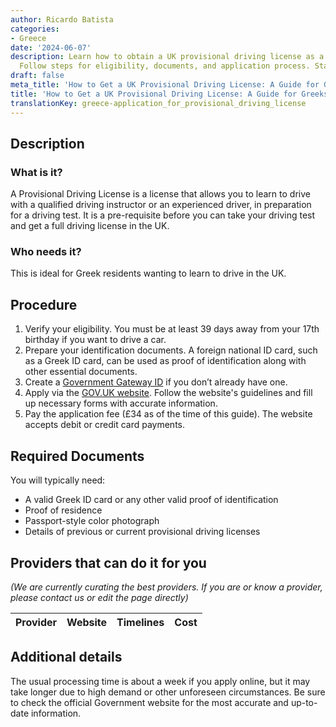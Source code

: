 ```yaml
---
author: Ricardo Batista
categories:
- Greece
date: '2024-06-07'
description: Learn how to obtain a UK provisional driving license as a Greek resident.
  Follow steps for eligibility, documents, and application process. Start today!
draft: false
meta_title: 'How to Get a UK Provisional Driving License: A Guide for Greeks'
title: 'How to Get a UK Provisional Driving License: A Guide for Greeks'
translationKey: greece-application_for_provisional_driving_license
---
```


## Description
### What is it?
A Provisional Driving License is a license that allows you to learn to drive with a qualified driving instructor or an experienced driver, in preparation for a driving test. It is a pre-requisite before you can take your driving test and get a full driving license in the UK.

### Who needs it?
This is ideal for Greek residents wanting to learn to drive in the UK. 

## Procedure
1. Verify your eligibility. You must be at least 39 days away from your 17th birthday if you want to drive a car.
2. Prepare your identification documents. A foreign national ID card, such as a Greek ID card, can be used as proof of identification along with other essential documents.
3. Create a [Government Gateway ID](https://www.access.service.gov.uk/login/signin/creds) if you don’t already have one.
4. Apply via the [GOV.UK website](https://www.gov.uk/apply-first-provisional-driving-licence). Follow the website's guidelines and fill up necessary forms with accurate information.
5. Pay the application fee (£34 as of the time of this guide). The website accepts debit or credit card payments.

## Required Documents
You will typically need:
- A valid Greek ID card or any other valid proof of identification
- Proof of residence
- Passport-style color photograph
- Details of previous or current provisional driving licenses

## Providers that can do it for you

_(We are currently curating the best providers. If you are or know a provider, please contact us or edit the page directly)_

| Provider        |     Website     |     Timelines    |       Cost      |
| --------------- | --------------- |  :-------------: | :-------------: |

## Additional details
The usual processing time is about a week if you apply online, but it may take longer due to high demand or other unforeseen circumstances. Be sure to check the official Government website for the most accurate and up-to-date information.